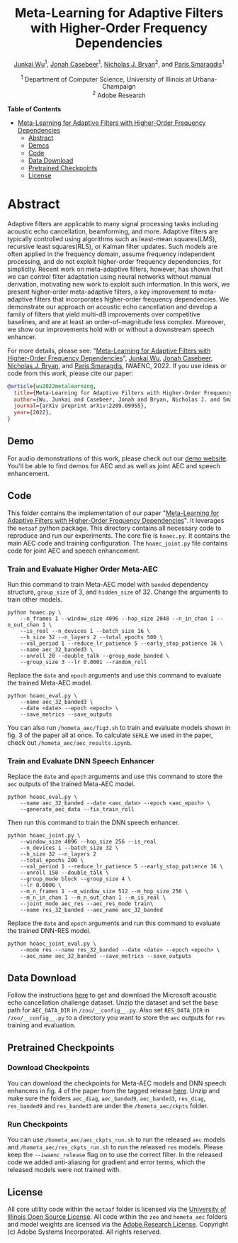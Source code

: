 <div align="center">

# Meta-Learning for Adaptive Filters with Higher-Order Frequency Dependencies

[Junkai Wu](https://www.linkedin.com/in/junkai-wu-19015b198/)<sup>1</sup>, [Jonah Casebeer](https://jmcasebeer.github.io)<sup>1</sup>, [Nicholas J. Bryan](https://ccrma.stanford.edu/~njb/)<sup>2</sup>, and [Paris Smaragdis](https://paris.cs.illinois.edu/)<sup>1</sup>

<sup>1</sup> Department of Computer Science, University of Illinois at Urbana-Champaign<br>
<sup>2</sup> Adobe Research<br>
</div>

 <!-- START doctoc generated TOC please keep comment here to allow auto update -->
 <!-- doctoc --maxlevel 2 README.md -->
<!-- DON'T EDIT THIS SECTION, INSTEAD RE-RUN doctoc TO UPDATE -->
**Table of Contents**

- [Meta-Learning for Adaptive Filters with Higher-Order Frequency Dependencies](#meta-learning-for-adaptive-filters-with-higher-order-frequency-dependencies)
  - [Abstract](#abstract)
  - [Demos](#demos)
  - [Code](#code)
  - [Data Download](#data-download)
  - [Pretrained Checkpoints](#pretrained-checkpoints)
  - [License](#license)

<!-- END doctoc generated TOC please keep comment here to allow auto update -->

# Abstract

Adaptive filters are applicable to many signal processing tasks including acoustic echo cancellation, beamforming, and more. Adaptive filters are typically controlled using algorithms such as least-mean squares(LMS), recursive least squares(RLS), or Kalman filter updates. Such models are often applied in the frequency domain, assume frequency independent processing, and do not exploit higher-order frequency dependencies, for simplicity. Recent work on meta-adaptive filters, however, has shown that we can control filter adaptation using neural networks without manual derivation, motivating new work to exploit such information. In this work, we present higher-order meta-adaptive filters, a key improvement to meta-adaptive filters that incorporates higher-order frequency dependencies. We demonstrate our approach on acoustic echo cancellation and develop a family of filters that yield multi-dB improvements over competitive baselines, and are at least an order-of-magnitude less complex. Moreover, we show our improvements hold with or without a downstream speech enhancer.

For more details, please see:
"[Meta-Learning for Adaptive Filters with Higher-Order Frequency Dependencies](https://arxiv.org/abs/2209.09955)", [Junkai Wu](https://www.linkedin.com/in/junkai-wu-19015b198/), [Jonah Casebeer](https://jmcasebeer.github.io), [Nicholas J. Bryan](https://ccrma.stanford.edu/~njb/), and [Paris Smaragdis](https://paris.cs.illinois.edu/), IWAENC, 2022. If you use ideas or code from this work, please cite our paper:

```BibTex
@article{wu2022metalearning,
  title={Meta-Learning for Adaptive Filters with Higher-Order Frequency Dependencies},
  author={Wu, Junkai and Casebeer, Jonah and Bryan, Nicholas J. and Smaragdis, Paris},    
  journal={arXiv preprint arXiv:2209.09955},
  year={2022},
}
```

## Demo

For audio demonstrations of this work, please check out our [demo website](https://jmcasebeer.github.io/metaaf/higher-order). You'll be able to find demos for AEC and as well as joint AEC and speech enhancement.

## Code

This folder contains the implementation of our paper "[Meta-Learning for Adaptive Filters with Higher-Order Frequency Dependencies](https://arxiv.org/abs/2209.09955)". It leverages the `metaaf` python package. This directory contains all necessary code to reproduce and run our experiments. The core file is `hoaec.py`. It contains the main AEC code and training configuration. The `hoaec_joint.py` file contains code for joint AEC and speech enhancement.

### Train and Evaluate Higher Order Meta-AEC

Run this command to train Meta-AEC model with `banded` dependency structure, `group_size` of 3, and `hidden_size` of 32. Change the arguments to train other models.

```{bash}
python hoaec.py \
    --n_frames 1 --window_size 4096 --hop_size 2048 --n_in_chan 1 --n_out_chan 1 \
    --is_real --n_devices 1 --batch_size 16 \
    --h_size 32 --n_layers 2 --total_epochs 500 \
    --val_period 1 --reduce_lr_patience 5 --early_stop_patience 16 \
    --name aec_32_banded3 \
    --unroll 20 --double_talk --group_mode banded \
    --group_size 3 --lr 0.0001 --random_roll
```

Replace the `date` and `epoch` arguments and use this command to evaluate the trained Meta-AEC model.

```{bash}
python hoaec_eval.py \
    --name aec_32_banded3 \
    --date <date> --epoch <epoch> \
    --save_metrics --save_outputs
```

You can also run `/hometa_aec/fig3.sh` to train and evaluate models shown in fig. 3 of the paper all at once. To calculate `SERLE` we used in the paper, check out `/hometa_aec/aec_results.ipynb`.

### Train and Evaluate DNN Speech Enhancer

Replace the `date` and `epoch` arguments and use this command to store the `aec` outputs of the trained Meta-AEC model.

```{bash}
python hoaec_eval.py \
    --name aec_32_banded --date <aec_date> --epoch <aec_epoch> \
    --generate_aec_data --fix_train_roll
```

Then run this command to train the DNN speech enhancer.

```{bash}
python hoaec_joint.py \
    --window_size 4096 --hop_size 256 --is_real 
    --n_devices 1 --batch_size 32 \
    --h_size 32 --n_layers 2 
    --total_epochs 200 \
    --val_period 1 --reduce_lr_patience 5 --early_stop_patience 16 \
    --unroll 150 --double_talk \
    --group_mode block --group_size 4 \
    --lr 0.0006 \
    --m_n_frames 1 --m_window_size 512 --m_hop_size 256 \
    --m_n_in_chan 1 --m_n_out_chan 1 --m_is_real \
    --joint_mode aec_res --aec_res_mode train\
    --name res_32_banded --aec_name aec_32_banded
```

Replace the `date` and `epoch` arguments and run this command to evaluate the trained DNN-RES model.

```{bash}
python hoaec_joint_eval.py \
    --mode res --name res_32_banded --date <date> --epoch <epoch> \
    --aec_name aec_32_banded --save_metrics --save_outputs
```

## Data Download

Follow the instructions [here](https://github.com/microsoft/AEC-Challenge) to get and download the Microsoft acoustic echo cancellation challenge dataset. Unzip the dataset and set the base path for `AEC_DATA_DIR` in `/zoo/__config__.py`. Also set `RES_DATA_DIR` in `/zoo/__config__.py` to a directory you want to store the `aec`
outputs for `res` training and evaluation.

## Pretrained Checkpoints

### Download Checkpoints

You can download the checkpoints for Meta-AEC models and DNN speech enhancers in fig. 4 of the paper from the tagged release [here](https://github.com/adobe-research/MetaAF/releases/tag/v1.0.0). Unzip and make sure the folders `aec_diag`, `aec_banded9`, `aec_banded3`, `res_diag`, `res_banded9` and `res_banded3` are under the `/hometa_aec/ckpts` folder.

### Run Checkpoints

You can use `/hometa_aec/aec_ckpts_run.sh` to run the released `aec` models and `/hometa_aec/res_ckpts_run.sh` to run the released `res` models. Please keep the `--iwaenc_release` flag on to use the correct filter. In the released code we added anti-aliasing for gradient and error terms, which the released models were not trained with.

## License

All core utility code within the `metaaf` folder is licensed via the [University of Illinois Open Source License](../metaaf/LICENSE). All code within the `zoo` and `hometa_aec` folders and model weights are licensed via the [Adobe Research License](LICENSE). Copyright (c) Adobe Systems Incorporated. All rights reserved.

